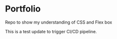 # Portfolio
Repo to show my understanding of CSS and Flex box

This is a test update to trigger CI/CD pipeline.
